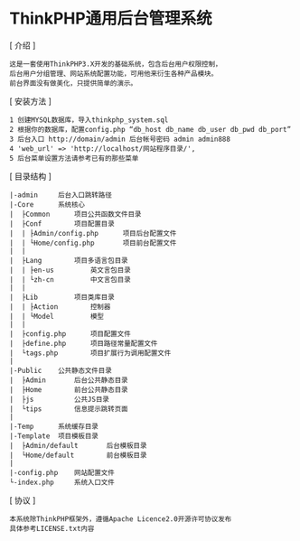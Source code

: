 ThinkPHP通用后台管理系统
========================

[ 介绍 ]

    这是一套使用ThinkPHP3.X开发的基础系统，包含后台用户权限控制，
    后台用户分组管理、网站系统配置功能，可用他来衍生各种产品模块。
    前台界面没有做美化，只提供简单的演示。

[ 安装方法 ]

    1 创建MYSQL数据库，导入thinkphp_system.sql
    2 根据你的数据库，配置config.php “db_host db_name db_user db_pwd db_port”
    3 后台入口 http://domain/admin 后台帐号密码 admin admin888
    4 'web_url' => 'http://localhost/网站程序目录/',
    5 后台菜单设置方法请参考已有的那些菜单

[ 目录结构 ]

    |-admin     后台入口跳转路径
    |-Core      系统核心
    |  ├Common      项目公共函数文件目录
    |  ├Conf        项目配置目录
    |  | ├Admin/config.php      项目后台配置文件
    |  | └Home/config.php       项目前台配置文件
    |  |
    |  ├Lang        项目多语言包目录
    |  | ├en-us         英文言包目录
    |  | └zh-cn         中文言包目录
    |  |
    |  ├Lib         项目类库目录
    |  | ├Action        控制器
    |  | └Model         模型
    |  |
    |  ├config.php      项目配置文件
    |  ├define.php      项目路径常量配置文件
    |  └tags.php        项目扩展行为调用配置文件
    |
    |-Public    公共静态文件目录
    |  ├Admin       后台公共静态目录
    |  ├Home        前台公共静态目录
    |  ├js          公共JS目录
    |  └tips        信息提示跳转页面
    |
    |-Temp      系统缓存目录
    |-Template  项目模板目录
    |  ├Admin/default       后台模板目录
    |  └Home/default        前台模板目录
    |
    |-config.php    网站配置文件
    └-index.php     系统入口文件

[ 协议 ]

    本系统除ThinkPHP框架外，遵循Apache Licence2.0开源许可协议发布
    具体参考LICENSE.txt内容
